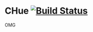 CHue [![Build Status](https://travis-ci.org/WISVCH/chue.svg?branch=master)](https://travis-ci.org/WISVCH/chue)
====

OMG
